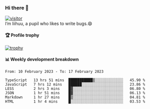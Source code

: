 ### Hi there 👋
[![visitor](https://visitor-badge.glitch.me/badge?page_id=liihuu&right_color=blue)](https://github.com/liihuu)<br>
I’m liihuu, a pupil who likes to write bugs.😄


#### 🏆 Profile trophy
[![trophy](https://github-profile-trophy.vercel.app?username=liihuu&margin-w=16&margin-h=16&rank=-C,-B)](https://github.com/liihuu)


#### 📊 Weekly development breakdown
<!--START_SECTION:waka-->

```text
From: 10 February 2023 - To: 17 February 2023

TypeScript   13 hrs 51 mins  ███████████▒░░░░░░░░░░░░░   45.90 %
JavaScript   7 hrs 12 mins   ██████░░░░░░░░░░░░░░░░░░░   23.86 %
LESS         2 hrs 3 mins    █▓░░░░░░░░░░░░░░░░░░░░░░░   06.80 %
JSON         1 hr 51 mins    █▓░░░░░░░░░░░░░░░░░░░░░░░   06.13 %
Markdown     1 hr 27 mins    █▒░░░░░░░░░░░░░░░░░░░░░░░   04.81 %
HTML         1 hr 4 mins     █░░░░░░░░░░░░░░░░░░░░░░░░   03.53 %
```

<!--END_SECTION:waka-->

<!--
**liihuu/liihuu** is a ✨ _special_ ✨ repository because its `README.md` (this file) appears on your GitHub profile.

Here are some ideas to get you started:

- 🔭 I’m currently working on ...
- 🌱 I’m currently learning ...
- 👯 I’m looking to collaborate on ...
- 🤔 I’m looking for help with ...
- 💬 Ask me about ...
- 📫 How to reach me: ...
- 😄 Pronouns: ...
- ⚡ Fun fact: ...
-->
